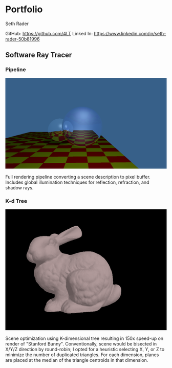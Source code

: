 # Portfolio

Seth Rader

GitHub: https://github.com/4LT
Linked In: https://www.linkedin.com/in/seth-rader-50b81996

## Software Ray Tracer

### Pipeline

<img src="rayt.png" />

Full rendering pipeline converting a scene description to pixel buffer.
Includes global illumination techniques for reflection, refraction, and shadow
rays.

### K-d Tree

<img src="bunny.png" />

Scene optimization using K-dimensional tree resulting in 150x speed-up on render
of "Stanford Bunny".  Conventionally, scene would be bisected in X/Y/Z direction
by round-robin; I opted for a heuristic selecting X, Y, or Z to minimize the
number of duplicated triangles.  For each dimension, planes are placed at the 
median of the triangle centroids in that dimension.

